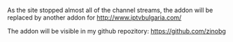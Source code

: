 As the site stopped almost all of the channel streams, the addon will be replaced by another addon for http://www.iptvbulgaria.com/

The addon will be visible in my github repozitory: https://github.com/zinobg
